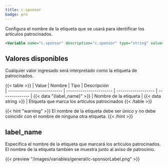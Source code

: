 ```yaml
---
title: c.sponsor
badge: pro
---
```


Configura el  nombre de la etiqueta que se usará para identificar los artículos patrocinados.

```xml
<Variable name="c.sponsor" description="c.sponsor" type="string" value="sponsor"/>
```

## Valores disponibles

Cualquier valor ingresado será interpretado como la etiqueta de patrocinados.

{{< table >}}
| Value                       | Nombre                  | Tipo                | Descripción   
| --------------------------- | ----------------------- | ------------------- | --------------
| {{< data "{label_name}" >}} | Nombre de la etiqueta   | {{< data string >}} | Etiqueta que marca los artículos patrocinados
{{< /table >}}

{{< hint "warning" >}}
El nombre de la etiqueta debe ser único y no debe coincidir con el nombre de ninguna otra etiqueta.
{{< /hint >}}

## label_name

Especifica el nombre de la etiqueta que marcará los artículos patrocinados. El nombre de la etiqueta también se  muestra junto al aviso de patrocinio.

{{< preview "/images/variables/general/c-sponsorLabel.png" >}}

